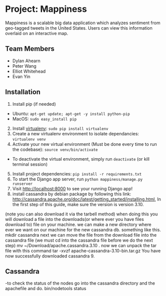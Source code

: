 # Project: Mappiness
Mappiness is a scalable big data application which analyzes sentiment from geo-tagged tweets in the United States. Users can view this information overlaid on an interactive map.


## Team Members
* Dylan Ahearn
* Peter Wang
* Elliot Whitehead
* Evan Yin

## Installation
1. Install pip (if needed)
  * Ubuntu: `apt-get update; apt-get -y install python-pip`
  * MacOS: `sudo easy_install pip`
2. Install [virtualenv](https://virtualenv.pypa.io/en/stable/): `sudo pip install virtualenv`
3. Create a new virtualenv environment to isolate dependancies: `virtualenv venv`
4. Activate your new virtual environment (Must be done every time to run the codebase): `source venv/bin/activate`
  * To deactivate the virtual environment, simply run `deactivate` (or kill terminal session)
5. Install project dependencies: `pip install -r requirements.txt`
6. To start the Django app server, run `python mappiness/manage.py runserver`
7. Visit [http://localhost:8000](https://goo.gl/H8y9c7) to see your running Django app!
8. install cassandra by debian package by following this link: http://cassandra.apache.org/doc/latest/getting_started/installing.html, In the first step of this guide, make sure the version is version 3.10. 

(note you can also download it via the tarbell method)
 when doing this you will download a file into the downloads(or where ever you have files download to) file on your machine. 
we can make a new directory where ever we want on our machine for the new cassandra db.
something like this. mkdir cassandra
next we can move the file from the download file into the cassandra file (we must cd into the cassandra file before we do the next step)
 mv ~/Download/apache.cassandra.3.10 .
now we can unpack the tar file with this command
tar -xvzf apache-cassandra-3.10-bin.tar.gz
You have now successfully downloaded cassandra
9. 

## Cassandra
-to check the status of the nodes go into the cassandra directory and the apachefile and do.
bin/nodetools status
